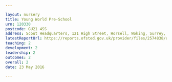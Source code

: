 ```yaml
---

layout: nursery
title: Young World Pre-School
urn: 120330
postcode: GU21 4SS
address: Scout Headquarters, 121 High Street, Horsell, Woking, Surrey, GU21 4SS
latestReportUrl: https://reports.ofsted.gov.uk/provider/files/2574838/urn/120330.pdf
teaching: 2
development: 2
leadership: 2
outcomes: 2
overall: 2
date: 23 May 2016

---
```

